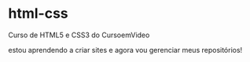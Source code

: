 # html-css
 Curso de HTML5 e CSS3 do CursoemVideo

estou aprendendo a criar sites e agora vou gerenciar meus repositórios!